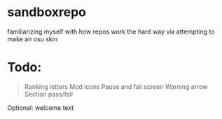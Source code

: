 # sandboxrepo
familiarizing myself with how repos work the hard way via attempting to make an osu skin

# Todo:
> Ranking letters
> Mod icons
> Pause and fail screen
> Warning arrow
> Section pass/fail

Optional:
welcome text
